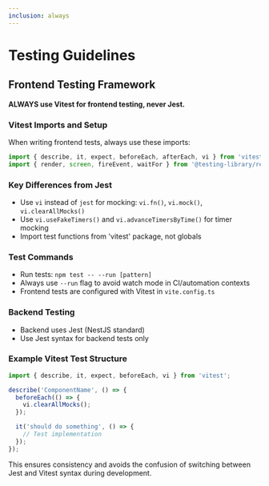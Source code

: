 ```yaml
---
inclusion: always
---
```


# Testing Guidelines

## Frontend Testing Framework

**ALWAYS use Vitest for frontend testing, never Jest.**

### Vitest Imports and Setup
When writing frontend tests, always use these imports:

```typescript
import { describe, it, expect, beforeEach, afterEach, vi } from 'vitest';
import { render, screen, fireEvent, waitFor } from '@testing-library/react';
```

### Key Differences from Jest
- Use `vi` instead of `jest` for mocking: `vi.fn()`, `vi.mock()`, `vi.clearAllMocks()`
- Use `vi.useFakeTimers()` and `vi.advanceTimersByTime()` for timer mocking
- Import test functions from 'vitest' package, not globals

### Test Commands
- Run tests: `npm test -- --run [pattern]`
- Always use `--run` flag to avoid watch mode in CI/automation contexts
- Frontend tests are configured with Vitest in `vite.config.ts`

### Backend Testing
- Backend uses Jest (NestJS standard)
- Use Jest syntax for backend tests only

### Example Vitest Test Structure
```typescript
import { describe, it, expect, beforeEach, vi } from 'vitest';

describe('ComponentName', () => {
  beforeEach(() => {
    vi.clearAllMocks();
  });

  it('should do something', () => {
    // Test implementation
  });
});
```

This ensures consistency and avoids the confusion of switching between Jest and Vitest syntax during development.